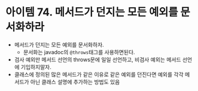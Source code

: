# 아이템 74. 메서드가 던지는 모든 예외를 문서화하라



- 메서드가 던지는 모든 예외를 문서화하자.
  - 문서화는 javadoc의 `@throws`태그를 사용하면된다.
- 검사 예외만 메서드 선언의 throws문에 일일 선언하고, 비검사 예외는 메서드 선언에 기입하지말자.
- 클래스에 정의된 많은 메서드가 같은 이유로 같은 예외를 던진다면 예외를 각각 메서드가 아닌 클래스 설명에 추가하는 방법도 있음  

